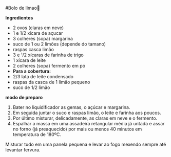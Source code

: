 #Bolo de limao:lemon:

**Ingredientes**

- 2 ovos (claras em neve)
- 1 e 1/2 xícara de açucar
- 3 colheres (sopa) margarina
- suco de 1 ou 2 limões (depende do tamano)
- raspas casca limão
- 3 e ¹/2 xícaras de farinha de trigo
- 1 xícara de leite
- 2 colheres (sopa) fermento em pó
- **Para a cobertura:**
- 2/3 lata de leite condensado
- raspas da casca de 1 limão pequeno
- suco de 1/2 limão

**modo de preparo**



1. Bater no liquidificador as gemas, o açúcar e margarina.
2. Em seguida juntar o suco e raspas limão, o leite e farinha aos poucos.
3. Por último misturar, delicadamente, as claras em neve e o fermento.
4. Espalhar a massa em uma assadeira retangular média já untada e assar no forno (já preaquecido) por mais ou menos 40 minutos em temperatura de 180ºC.

Misturar tudo em uma panela pequena e levar ao fogo mexendo sempre até levantar fervura.
